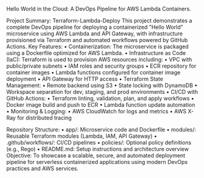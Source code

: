 Hello World in the Cloud: A DevOps Pipeline for AWS Lambda Containers.

Project Summary: Terraform-Lambda-Deploy
This project demonstrates a complete DevOps pipeline for deploying a containerized "Hello World" microservice using AWS Lambda and API Gateway, with infrastructure provisioned via Terraform and automated workflows powered by GitHub Actions.
Key Features:
•	Containerization: The microservice is packaged using a Dockerfile optimized for AWS     Lambda.
•	Infrastructure as Code (IaC): Terraform is used to provision AWS resources including:
•	VPC with public/private subnets
•	IAM roles and security groups
•	ECR repository for container images
•	Lambda functions configured for container image deployment
•	API Gateway for HTTP access
•	Terraform State Management:
•	Remote backend using S3
•	State locking with DynamoDB
•	Workspace separation for dev, staging, and prod environments
•	CI/CD with GitHub Actions:
•	Terraform linting, validation, plan, and apply workflows
•	Docker image build and push to ECR
•	Lambda function update automation
•	Monitoring & Logging:
•	AWS CloudWatch for logs and metrics
•	AWS X-Ray for distributed tracing

Repository Structure:
•	app/: Microservice code and Dockerfile
•	modules/: Reusable Terraform modules (Lambda, IAM, API Gateway)
•	.github/workflows/: CI/CD pipelines
•	policies/: Optional policy definitions (e.g., Rego)
•	README.md: Setup instructions and architecture overview
Objective:
To showcase a scalable, secure, and automated deployment pipeline for serverless containerized applications using modern DevOps practices and AWS services.

